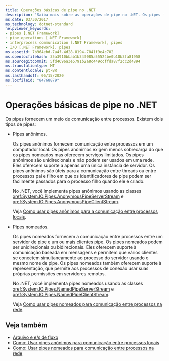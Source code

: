 ```yaml
---
title: Operações básicas de pipe no .NET
description: 'Saiba mais sobre as operações de pipe no .NET. Os pipes fornecem um meio de comunicação entre processos. Há dois tipos de Pipes: Pipes anônimos e pipes nomeados.'
ms.date: 03/30/2017
ms.technology: dotnet-standard
helpviewer_keywords:
- pipes [.NET Framework]
- pipe operations [.NET Framework]
- interprocess communication [.NET Framework], pipes
- I/O [.NET Framework], pipes
ms.assetid: 7b964ebd-7a4f-4d28-8194-7841f9e4c702
ms.openlocfilehash: 35a3910bbab1b34f085a55524be0b18b3fa81958
ms.sourcegitcommit: 5fd4696a3e5791b2a8c449ccffda87f2cc2d4894
ms.translationtype: MT
ms.contentlocale: pt-BR
ms.lasthandoff: 06/15/2020
ms.locfileid: "84768879"
---
```

# <a name="pipe-operations-in-net"></a>Operações básicas de pipe no .NET
Os pipes fornecem um meio de comunicação entre processos. Existem dois tipos de pipes:  
  
- Pipes anônimos.  
  
     Os pipes anônimos fornecem comunicação entre processos em um computador local. Os pipes anônimos exigem menos sobrecarga do que os pipes nomeados mas oferecem serviços limitados. Os pipes anônimos são unidirecionais e não podem ser usados em uma rede. Eles oferecem suporte a apenas uma única instância de servidor. Os pipes anônimos são úteis para a comunicação entre threads ou entre processos pai e filho em que os identificadores de pipe podem ser facilmente passados para o processo filho quando ele é criado.  
  
     No .NET, você implementa pipes anônimos usando as classes <xref:System.IO.Pipes.AnonymousPipeServerStream> e <xref:System.IO.Pipes.AnonymousPipeClientStream>.  
  
     Veja [Como usar pipes anônimos para a comunicação entre processos locais](how-to-use-anonymous-pipes-for-local-interprocess-communication.md).  
  
- Pipes nomeados.  
  
     Os pipes nomeados fornecem a comunicação entre processos entre um servidor de pipe e um ou mais clientes pipe. Os pipes nomeados podem ser unidirecionais ou bidirecionais. Eles oferecem suporte à comunicação baseada em mensagens e permitem que vários clientes se conectem simultaneamente ao processo do servidor usando o mesmo nome de pipe. Os pipes nomeados também oferecem suporte à representação, que permite aos processos de conexão usar suas próprias permissões em servidores remotos.  
  
     No .NET, você implementa pipes nomeados usando as classes <xref:System.IO.Pipes.NamedPipeServerStream> e <xref:System.IO.Pipes.NamedPipeClientStream>.  
  
     Veja [Como usar pipes nomeados para comunicação entre processos na rede](how-to-use-named-pipes-for-network-interprocess-communication.md).  
  
## <a name="see-also"></a>Veja também

- [Arquivo e e/s de fluxo](index.md)
- [Como: Usar pipes anônimos para comunicação entre processos locais](how-to-use-anonymous-pipes-for-local-interprocess-communication.md)
- [Como: Usar pipes nomeados para comunicação entre processos na rede](how-to-use-named-pipes-for-network-interprocess-communication.md)
